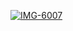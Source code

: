 <a href="https://imgbb.com/"><img src="https://i.ibb.co/Dg90fSy1/IMG-6007.gif" alt="IMG-6007" border="0"></a>

